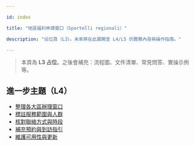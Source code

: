 ---
id: index
title: "地區福利申請窗口（Sportelli regionali）"
description: "佔位頁（L3）。未來將在此展開至 L4/L5 的實務內容與操作指南。"
---


> 本頁為 **L3 占位**。之後會補充：流程圖、文件清單、常見問答、實操示例等。


## 進一步主題（L4）

- [整理各大區辦理窗口](./compile-regional-directory/)
- [標註服務範圍與人群](./map-service-scope/)
- [核對聯絡方式與時段](./verify-contacts/)
- [補充預約與到訪指引](./add-appointment-instructions/)
- [維護可用性與更新](./maintain-availability/)
